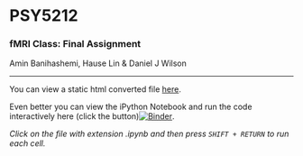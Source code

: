 # PSY5212

### fMRI Class: Final Assignment

Amin Banihashemi, Hause Lin & Daniel J Wilson

---

You can view a static html converted file [here](https://rawgit.com/danieljwilson/PSY5212/master/Final%20Project.html).

Even better you can view the iPython Notebook and run the code interactively here (click the button)[![Binder](https://mybinder.org/badge.svg)](https://mybinder.org/v2/gh/danieljwilson/PSY5212/master). 

*Click on the file with extension .ipynb and then press `SHIFT + RETURN` to run each cell.*


